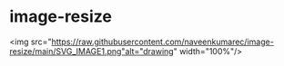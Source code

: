 # image-resize

<img src="https://raw.githubusercontent.com/naveenkumarec/image-resize/main/SVG_IMAGE1.png"alt="drawing" width="100%"/>
